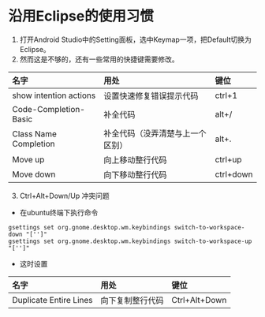 # 沿用Eclipse的使用习惯
1. 打开Android Studio中的Setting面板，选中Keymap一项，把Default切换为Eclipse。
2. 然而这是不够的，还有一些常用的快捷键需要修改。

|名字|用处|键位|
|:-|:-|:-|
|show intention actions|设置快速修复错误提示代码|ctrl+1|
|Code-Completion-Basic|补全代码|alt+/|
|Class Name Completion|补全代码（没弄清楚与上一个区别）|alt+.|
|Move up|向上移动整行代码|ctrl+up|
|Move down|向下移动整行代码|ctrl+down|
3. Ctrl+Alt+Down/Up 冲突问题  
  - 在ubuntu终端下执行命令
  ```
  gsettings set org.gnome.desktop.wm.keybindings switch-to-workspace-down "['']"
  gsettings set org.gnome.desktop.wm.keybindings switch-to-workspace-up "['']"
  ```  
  - 这时设置  
  
|名字|用处|键位|
|:-|:-|:-|
|Duplicate Entire Lines|向下复制整行代码|Ctrl+Alt+Down|
